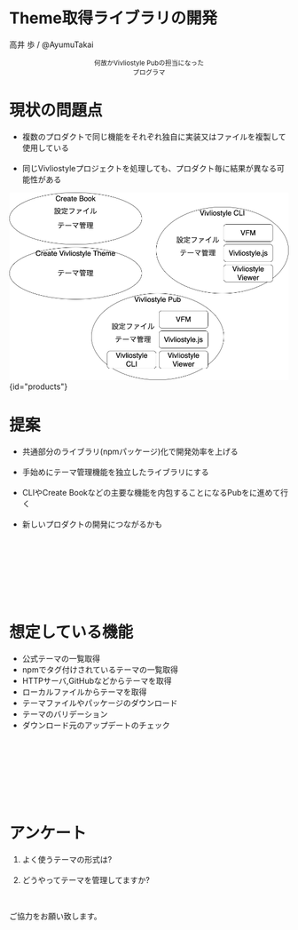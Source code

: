 # Theme取得ライブラリの開発

 高井 歩 / @AyumuTakai
<div style="text-align:center;">

<small>何故かVivliostyle Pubの担当になった<br>
プログラマ</small>

</div>

# 現状の問題点

<style>
#products { height: 60%; margin:0 auto -30%; display:block; }
</style>



* 複数のプロダクトで同じ機能をそれぞれ独自に実装又はファイルを複製して使用している<br><br>
* 同じVivliostyleプロジェクトを処理しても、プロダクト毎に結果が異なる可能性がある

![](products.png){id="products"}

# 提案

* 共通部分のライブラリ(npmパッケージ)化で開発効率を上げる<br><br>
* 手始めにテーマ管理機能を独立したライブラリにする<br><br>
* CLIやCreate Bookなどの主要な機能を内包することになるPubをに進めて行く<br><br>
* 新しいプロダクトの開発につながるかも


&nbsp;  


&nbsp;

&nbsp;  
  
&nbsp;


# 想定している機能

* 公式テーマの一覧取得
* npmでタグ付けされているテーマの一覧取得
* HTTPサーバ,GitHubなどからテーマを取得
* ローカルファイルからテーマを取得
* テーマファイルやパッケージのダウンロード
* テーマのバリデーション
* ダウンロード元のアップデートのチェック


&nbsp;  

&nbsp;

&nbsp;  
  
&nbsp;

# アンケート

1. よく使うテーマの形式は?<br><br>
1. どうやってテーマを管理してますか?

&nbsp;

ご協力をお願い致します。

&nbsp;

&nbsp;

&nbsp;  
  
&nbsp;

&nbsp;